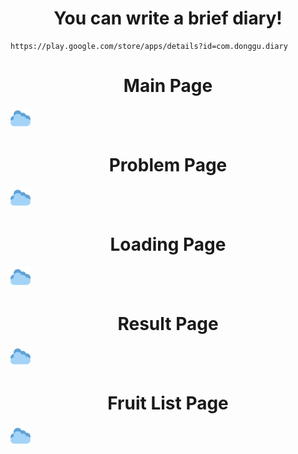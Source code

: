 <h1 style="text-align: center;"> You can write a brief diary! </h1>

```
https://play.google.com/store/apps/details?id=com.donggu.diary
```

<h1 style="text-align: center"> Main Page </h1>

<img style="align-content: center" src="app/src/main/res/drawable/img_bad_cloud.png">

<h1 style="text-align: center"> Problem Page </h1>
<img style="align-content: center" src="app/src/main/res/drawable/img_bad_cloud.png">

<h1 style="text-align: center"> Loading Page  </h1>
<img style="align-content: center" src="app/src/main/res/drawable/img_bad_cloud.png">

<h1 style="text-align: center"> Result Page  </h1>
<img style="align-content: center" src="app/src/main/res/drawable/img_bad_cloud.png">

<h1 style="text-align: center"> Fruit List Page  </h1>
<img style="align-content: center" src="app/src/main/res/drawable/img_bad_cloud.png">
